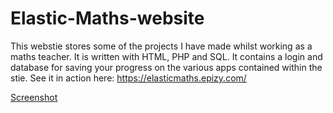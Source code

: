 # Elastic-Maths-website
This webstie stores some of the projects I have made whilst working as a maths teacher. It is written with HTML, PHP and SQL. It contains a login and database for saving your progress on the various apps contained within the stie. See it in action here: https://elasticmaths.epizy.com/


[Screenshot](emaths.png)
